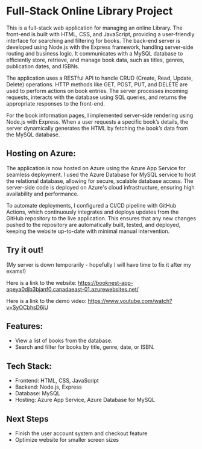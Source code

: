 # Full-Stack Online Library Project
This is a full-stack web application for managing an online Library. The front-end is built with HTML, CSS, and JavaScript, providing a user-friendly interface for searching and filtering for books. The back-end server is developed using Node.js with the Express framework, handling server-side routing and business logic. It communicates with a MySQL database to efficiently store, retrieve, and manage book data, such as titles, genres, publication dates, and ISBNs.

The application uses a RESTful API to handle CRUD (Create, Read, Update, Delete) operations. HTTP methods like GET, POST, PUT, and DELETE are used to perform actions on book entries. The server processes incoming requests, interacts with the database using SQL queries, and returns the appropriate responses to the front-end.

For the book information pages, I implemented server-side rendering using Node.js with Express. When a user requests a specific book’s details, the server dynamically generates the HTML by fetching the book’s data from the MySQL database.

## Hosting on Azure:
The application is now hosted on Azure using the Azure App Service for seamless deployment. I used the Azure Database for MySQL service to host the relational database, allowing for secure, scalable database access. The server-side code is deployed on Azure's cloud infrastructure, ensuring high availability and performance.

To automate deployments, I configured a CI/CD pipeline with GitHub Actions, which continuously integrates and deploys updates from the GitHub repository to the live application. This ensures that any new changes pushed to the repository are automatically built, tested, and deployed, keeping the website up-to-date with minimal manual intervention.

## Try it out!
(My server is down temporarily - hopefully I will have time to fix it after my exams!)

Here is a link to the website: https://booknest-app-apeya0djb3bjanf0.canadaeast-01.azurewebsites.net/

Here is a link to the demo video: https://www.youtube.com/watch?v=SyOCbhsD6iU


## Features:
- View a list of books from the database.
- Search and filter for books by title, genre, date, or ISBN.

## Tech Stack:
- Frontend: HTML, CSS, JavaScript
- Backend: Node.js, Express
- Database: MySQL
- Hosting: Azure App Service, Azure Database for MySQL

## Next Steps 
- Finish the user account system and checkout feature
- Optimize website for smaller screen sizes
